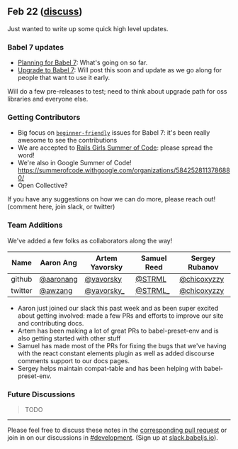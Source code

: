 ## Feb 22 ([discuss](https://github.com/babel/notes/pull/15))

Just wanted to write up some quick high level updates.

### Babel 7 updates

- [Planning for Babel 7](https://github.com/babel/babel.github.io/pull/1166): What's going on so far.
- [Upgrade to Babel 7](https://github.com/babel/babel.github.io/pull/1146): Will post this soon and update as we go along for people that want to use it early.

Will do a few pre-releases to test; need to think about upgrade path for oss libraries and everyone else.

### Getting Contributors

- Big focus on [`beginner-friendly`](https://github.com/babel/babel/issues?q=is%3Aissue+label%3Abeginner-friendly+is%3Aclosed) issues for Babel 7: it's been really awesome to see the contributions
- We are accepted to [Rails Girls Summer of Code](https://teams.railsgirlssummerofcode.org/projects/177-babel): please spread the word!
- We're also in Google Summer of Code! https://summerofcode.withgoogle.com/organizations/5842528113786880/
- Open Collective?

If you have any suggestions on how we can do more, please reach out! (comment here, join slack, or twitter)

### Team Additions

We've added a few folks as collaborators along the way!

| Name | Aaron Ang | Artem Yavorsky | Samuel Reed | Sergey Rubanov | 
|---|---|---|---|---|
| github | [@aaronang](https://github.com/aaronang) | [@yavorsky](https://github.com/yavorsky) | [@STRML](https://github.com/STRML) | [@chicoxyzzy](https://github.com/chicoxyzzy) |
| twitter | [@awzang](https://twitter.com/awzang) | [@yavorsky_](https://twitter.com/yavorsky_) | [@STRML_](https://twitter.com/STRML_) | [@chicoxyzzy](https://twitter.com/chicoxyzzy) |

- Aaron just joined our slack this past week and as been super excited about getting involved: made a few PRs and efforts to improve our site and contributing docs.
- Artem has been making a lot of great PRs to babel-preset-env and is also getting started with other stuff
- Samuel has made most of the PRs for fixing the bugs that we've having with the react constant elements plugin as well as added discourse comments support to our docs pages.
- Sergey helps maintain compat-table and has been helping with babel-preset-env.

### Future Discussions

> TODO

---

Please feel free to discuss these notes in the [corresponding pull request](https://github.com/babel/notes/pull/15) or join in on our discussions in [#development](https://babeljs.slack.com/messages/development). (Sign up at [slack.babeljs.io](https://slack.babeljs.io/)).
